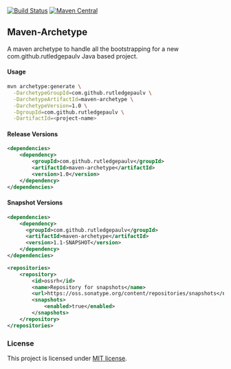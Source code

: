 [![Build Status](https://travis-ci.org/RutledgePaulV/maven-archetype.svg?branch=develop)](https://travis-ci.org/RutledgePaulV/maven-archetype)
[![Maven Central](https://maven-badges.herokuapp.com/maven-central/com.github.rutledgepaulv/maven-archetype/badge.svg)](https://maven-badges.herokuapp.com/maven-central/com.github.rutledgepaulv/maven-archetype)

## Maven-Archetype
A maven archetype to handle all the bootstrapping for a new com.github.rutledgepaulv Java based project.


#### Usage
```bash
mvn archetype:generate \
  -DarchetypeGroupId=com.github.rutledgepaulv \
  -DarchetypeArtifactId=maven-archetype \
  -DarchetypeVersion=1.0 \
  -DgroupId=com.github.rutledgepaulv \
  -DartifactId=<project-name>
```


#### Release Versions
```xml
<dependencies>
    <dependency>
        <groupId>com.github.rutledgepaulv</groupId>
        <artifactId>maven-archetype</artifactId>
        <version>1.0</version>
    </dependency>
</dependencies>
```

#### Snapshot Versions
```xml
<dependencies>
    <dependency>
      <groupId>com.github.rutledgepaulv</groupId>
      <artifactId>maven-archetype</artifactId>
      <version>1.1-SNAPSHOT</version>
    </dependency>
</dependencies>

<repositories>
    <repository>
        <id>ossrh</id>
        <name>Repository for snapshots</name>
        <url>https://oss.sonatype.org/content/repositories/snapshots</url>
        <snapshots>
            <enabled>true</enabled>
        </snapshots>
    </repository>
</repositories>
```

### License

This project is licensed under [MIT license](http://opensource.org/licenses/MIT).
